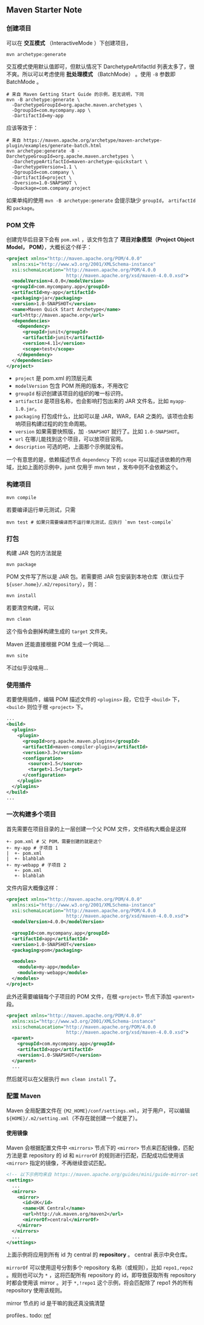 ## Maven Starter Note

### 创建项目

可以在 **交互模式** （InteractiveMode ）下创建项目，

```shell
mvn archetype:generate
```

交互模式使用默认值即可，但默认情况下 DarchetypeArtifactId 列表太多了，很不爽。所以可以考虑使用 **批处理模式**  （BatchMode） 。使用 `-B` 参数即 BatchMode 。

```shell
# 来自 Maven Getting Start Guide 的示例，若无说明，下同
mvn -B archetype:generate \
  -DarchetypeGroupId=org.apache.maven.archetypes \
  -DgroupId=com.mycompany.app \
  -DartifactId=my-app
```

应该等效于：

```shell
# 来自 https://maven.apache.org/archetype/maven-archetype-plugin/examples/generate-batch.html
mvn archetype:generate -B -DarchetypeGroupId=org.apache.maven.archetypes \
  -DarchetypeArtifactId=maven-archetype-quickstart \
  -DarchetypeVersion=1.1 \
  -DgroupId=com.company \
  -DartifactId=project \
  -Dversion=1.0-SNAPSHOT \
  -Dpackage=com.company.project
```

如果单纯的使用 `mvn -B archetype:generate` 会提示缺少 `groupId`， `artifactId` 和 `package`。

### POM 文件

创建完毕后目录下会有 `pom.xml` ，该文件包含了 **项目对象模型（Project Object Model， POM）**，大概长这个样子：

``` xml
<project xmlns="http://maven.apache.org/POM/4.0.0"
  xmlns:xsi="http://www.w3.org/2001/XMLSchema-instance"
  xsi:schemaLocation="http://maven.apache.org/POM/4.0.0
                      http://maven.apache.org/xsd/maven-4.0.0.xsd">
  <modelVersion>4.0.0</modelVersion>
  <groupId>com.mycompany.app</groupId>
  <artifactId>my-app</artifactId>
  <packaging>jar</packaging>
  <version>1.0-SNAPSHOT</version>
  <name>Maven Quick Start Archetype</name>
  <url>http://maven.apache.org</url>
  <dependencies>
    <dependency>
      <groupId>junit</groupId>
      <artifactId>junit</artifactId>
      <version>4.11</version>
      <scope>test</scope>
    </dependency>
  </dependencies>
</project>
```

- `project` 是 pom.xml 的顶层元素
- `modelVersion` 包含 POM 所用的版本，不用改它
- `groupId` 标识创建该项目的组织的唯一标识符。
- `artifactId` 是项目名称，也会影响打包出来的 JAR 文件名，比如 `myapp-1.0.jar`。
- `packaging` 打包成什么，比如可以是 JAR，WAR，EAR 之类的。该项也会影响项目构建过程的的生命周期。
- `version` 如果需要快照版，加 `-SNAPSHOT` 就行了。比如 `1.0-SNAPSHOT`。
- `url` 在哪儿能找到这个项目，可以放项目官网。
- `description` 可选的吧，上面那个示例就没有。

一个有意思的是，依赖描述节点 `dependency` 下的 `scope` 可以描述该依赖的作用域，比如上面的示例中，junit 仅用于 mvn test ，发布中则不会依赖这个。 

### 构建项目

```shell
mvn compile
```

若要编译运行单元测试，只需 

```shell
mvn test # 如果只需要编译而不运行单元测试，应执行 `mvn test-compile`
```

### 打包

构建 JAR 包的方法就是

```shell
mvn package
```

POM 文件写了所以是 JAR 包。若需要把 JAR 包安装到本地仓库（默认位于 `${user.home}/.m2/repository`），则：

```shell
mvn install
```

若要清空构建，可以

``` shell
mvn clean
```

这个指令会删掉构建生成的 `target` 文件夹。

Maven 还能直接根据 POM 生成一个网站....

``` shell
mvn site
```

不过似乎没啥用...

### 使用插件

若要使用插件，编辑 POM 描述文件的 `<plugins>` 段，它位于 `<build>` 下，`<build>` 则位于根 `<project>` 下。

``` xml
...
<build>
  <plugins>
    <plugin>
      <groupId>org.apache.maven.plugins</groupId>
      <artifactId>maven-compiler-plugin</artifactId>
      <version>3.3</version>
      <configuration>
        <source>1.5</source>
        <target>1.5</target>
      </configuration>
    </plugin>
  </plugins>
</build>
...
```

### 一次构建多个项目

首先需要在项目目录的上一层创建一个父 POM 文件，文件结构大概会是这样

```shell
+- pom.xml # 父 POM，需要创建的就是这个
+- my-app # 子项目 1
|  +- pom.xml
|  +- blahblah
+- my-webapp # 子项目 2
   +- pom.xml
   +- blahblah
```

文件内容大概像这样：

``` xml
<project xmlns="http://maven.apache.org/POM/4.0.0"
  xmlns:xsi="http://www.w3.org/2001/XMLSchema-instance"
  xsi:schemaLocation="http://maven.apache.org/POM/4.0.0
                      http://maven.apache.org/xsd/maven-4.0.0.xsd">
  <modelVersion>4.0.0</modelVersion>
 
  <groupId>com.mycompany.app</groupId>
  <artifactId>app</artifactId>
  <version>1.0-SNAPSHOT</version>
  <packaging>pom</packaging>
 
  <modules>
    <module>my-app</module>
    <module>my-webapp</module>
  </modules>
</project>
```

此外还需要编辑每个子项目的 POM 文件，在根 `<project>` 节点下添加 `<parent>` 段。

```xml
<project xmlns="http://maven.apache.org/POM/4.0.0"
  xmlns:xsi="http://www.w3.org/2001/XMLSchema-instance"
  xsi:schemaLocation="http://maven.apache.org/POM/4.0.0
                      http://maven.apache.org/xsd/maven-4.0.0.xsd">
  <parent>
    <groupId>com.mycompany.app</groupId>
    <artifactId>app</artifactId>
    <version>1.0-SNAPSHOT</version>
  </parent>
  ...
```

然后就可以在父层执行 `mvn clean install` 了。

### 配置 Maven

Maven 全局配置文件在 `{M2_HOME}/conf/settings.xml`，对于用户，可以编辑 `${HOME}/.m2/setting.xml`（不存在就创建一个就是了）。

#### 使用镜像

Maven 会根据配置文件中 `<mirrors>` 节点下的 `<mirror>` 节点来匹配镜像，匹配方法是拿 repository 的 id 和 `mirrorOf` 的规则进行匹配，匹配成功后使用该 `<mirror>` 指定的镜像，不再继续尝试匹配。

```xml
<!-- 以下示例均来自 https://maven.apache.org/guides/mini/guide-mirror-settings.html -->
<settings>
  ...
  <mirrors>
    <mirror>
      <id>UK</id>
      <name>UK Central</name>
      <url>http://uk.maven.org/maven2</url>
      <mirrorOf>central</mirrorOf>
    </mirror>
  </mirrors>
  ...
</settings>
```

上面示例将应用到所有 id 为 central 的 **repository** 。 central 表示中央仓库。

`mirrorOf` 可以使用逗号分割多个 repository 名称（或规则），比如  `repo1,repo2` 。规则也可以为 `*` ，这将匹配所有 repository 的 id，即导致获取所有 repository 时都会使用该 mirror 。对于 `*,!repo1` 这个示例，将会匹配除了 repo1 外的所有 repository 使用该规则。

mirror 节点的 id 是干嘛的我还真没搞清楚

profiles.. todo: [ref](https://maven.apache.org/guides/mini/guide-configuring-maven.html) 